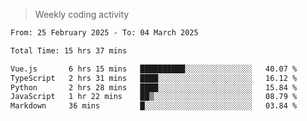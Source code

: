 > Weekly coding activity
<!--START_SECTION:waka-->

```txt
From: 25 February 2025 - To: 04 March 2025

Total Time: 15 hrs 37 mins

Vue.js       6 hrs 15 mins   ██████████░░░░░░░░░░░░░░░   40.07 %
TypeScript   2 hrs 31 mins   ████░░░░░░░░░░░░░░░░░░░░░   16.12 %
Python       2 hrs 28 mins   ████░░░░░░░░░░░░░░░░░░░░░   15.84 %
JavaScript   1 hr 22 mins    ██▒░░░░░░░░░░░░░░░░░░░░░░   08.79 %
Markdown     36 mins         █░░░░░░░░░░░░░░░░░░░░░░░░   03.84 %
```

<!--END_SECTION:waka-->

